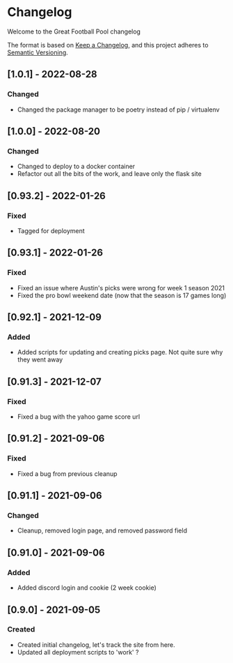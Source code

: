 # Changelog
Welcome to the Great Football Pool changelog

The format is based on [Keep a Changelog](https://keepachangelog.com/en/1.0.0/),
and this project adheres to [Semantic Versioning](https://semver.org/spec/v2.0.0.html).

## [1.0.1] - 2022-08-28
### Changed
- Changed the package manager to be poetry instead of pip / virtualenv

## [1.0.0] - 2022-08-20
### Changed
- Changed to deploy to a docker container
- Refactor out all the bits of the work, and leave only the flask site

## [0.93.2] - 2022-01-26
### Fixed
- Tagged for deployment

## [0.93.1] - 2022-01-26
### Fixed
- Fixed an issue where Austin's picks were wrong for week 1 season 2021
- Fixed the pro bowl weekend date (now that the season is 17 games long)

## [0.92.1] - 2021-12-09
### Added
- Added scripts for updating and creating picks page.  Not quite sure why they went away

## [0.91.3] - 2021-12-07
### Fixed
- Fixed a bug with the yahoo game score url

## [0.91.2] - 2021-09-06
### Fixed
- Fixed a bug from previous cleanup

## [0.91.1] - 2021-09-06
### Changed
- Cleanup, removed login page, and removed password field

## [0.91.0] - 2021-09-06
### Added
- Added discord login and cookie (2 week cookie)

## [0.9.0] - 2021-09-05
### Created
- Created initial changelog, let's track the site from here.
- Updated all deployment scripts to 'work' ?